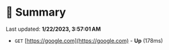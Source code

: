 # 📖 Summary
Last updated: **1/22/2023, 3:57:01 AM**

- `GET` [https://google.com](https://google.com) - **Up** (178ms)
